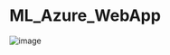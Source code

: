 # ML_Azure_WebApp

![image](https://github.com/user-attachments/assets/27161b83-0c51-4323-bfae-cec659f1004e)
